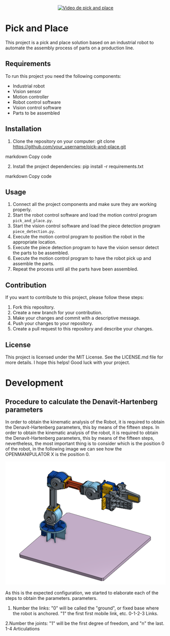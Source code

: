 <p align="center">
  <a href="https://www.youtube.com/watch?v=AY5m8ooS1Zg"><img src="https://img.youtube.com/vi/AY5m8ooS1Zg/0.jpg" alt="Video de pick and place"></a>
</p>

# Pick and Place

This project is a pick and place solution based on an industrial robot to automate the assembly process of parts on a production line.

## Requirements

To run this project you need the following components:

- Industrial robot
- Vision sensor
- Motion controller
- Robot control software
- Vision control software
- Parts to be assembled

## Installation

1. Clone the repository on your computer:
git clone https://github.com/your_username/pick-and-place.git

markdown
Copy code

2. Install the project dependencies:
pip install -r requirements.txt

markdown
Copy code

## Usage

1. Connect all the project components and make sure they are working properly.
2. Start the robot control software and load the motion control program `pick_and_place.py`.
3. Start the vision control software and load the piece detection program `piece_detection.py`.
4. Execute the motion control program to position the robot in the appropriate location.
5. Execute the piece detection program to have the vision sensor detect the parts to be assembled.
6. Execute the motion control program to have the robot pick up and assemble the parts.
7. Repeat the process until all the parts have been assembled.

## Contribution

If you want to contribute to this project, please follow these steps:

1. Fork this repository.
2. Create a new branch for your contribution.
3. Make your changes and commit with a descriptive message.
4. Push your changes to your repository.
5. Create a pull request to this repository and describe your changes.

## License

This project is licensed under the MIT License. See the LICENSE.md file for more details.
I hope this helps! Good luck with your project.

# Development

## Procedure to calculate the Denavit-Hartenberg parameters

In order to obtain the kinematic analysis of the Robot, it is required to obtain the Denavit-Hartenberg parameters, this by means of the fifteen steps.
In order to obtain the kinematic analysis of the robot, it is required to obtain the Denavit-Hartenberg parameters, this by means of the fifteen steps, nevertheless, the most important thing is to consider which is the position 0 of the robot, in the following image we can see how the OPENMANIPULATOR X is the position 0.

<p align="center">
  <img src="Images/Open.png" alt="Imagen Open">
</p>

As this is the expected configuration, we started to elaborate each of the steps to obtain the parameters.
parameters.

1. Number the links: "0" will be called the "ground", or fixed base where the robot is anchored. "1" the first
first mobile link, etc. 0-1-2-3 Links.

2.Number the joints: "1" will be the first degree of freedom, and "n" the last. 1-4 Articulations
